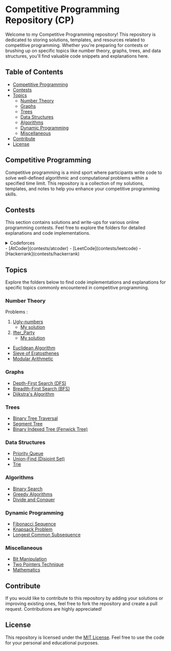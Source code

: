 # Competitive Programming Repository (CP)

Welcome to my Competitive Programming repository! This repository is dedicated to storing solutions, templates, and resources related to competitive programming. Whether you're preparing for contests or brushing up on specific topics like number theory, graphs, trees, and data structures, you'll find valuable code snippets and explanations here.

## Table of Contents
- [Competitive Programming](#competitive-programming)
- [Contests](#contests)
- [Topics](#topics)
  - [Number Theory](#number-theory)
  - [Graphs](#graphs)
  - [Trees](#trees)
  - [Data Structures](#data-structures)
  - [Algorithms](#algorithms)
  - [Dynamic Programming](#dynamic-programming)
  - [Miscellaneous](#miscellaneous)
- [Contribute](#contribute)
- [License](#license)

## Competitive Programming

Competitive programming is a mind sport where participants write code to solve well-defined algorithmic and computational problems within a specified time limit. This repository is a collection of my solutions, templates, and notes to help you enhance your competitive programming skills.

## Contests

This section contains solutions and write-ups for various online programming contests. Feel free to explore the folders for detailed explanations and code implementations.

<details>
  <summary>Codeforces</summary>

  - [Codeforces Round 911 (Div. 2)]([contests/codeforces/contest1](https://codeforces.com/contest/1900))
    - [Problem A]([contests/codeforces/contest1/problemA_solution.cpp](https://github.com/aarafiit/CP/blob/main/A_Cover_in_Water.cpp))
    - [Problem B](contests/codeforces/contest1/problemB_solution.cpp)
    - [Problem C](contests/codeforces/contest1/problemC_solution.cpp)

  - [Contest 2](contests/codeforces/contest2)
    - [Problem A](contests/codeforces/contest2/problemA_solution.cpp)
    - [Problem B](contests/codeforces/contest2/problemB_solution.cpp)
    - [Problem C](contests/codeforces/contest2/problemC_solution.cpp)

  - [Contest 3](contests/codeforces/contest3)
    - [Problem A](contests/codeforces/contest3/problemA_solution.cpp)
    - [Problem B](contests/codeforces/contest3/problemB_solution.cpp)
    - [Problem C](contests/codeforces/contest3/problemC_solution.cpp)
</details>
- [AtCoder](contests/atcoder)
- [LeetCode](contests/leetcode)
- [Hackerrank](contests/hackerrank)

## Topics

Explore the folders below to find code implementations and explanations for specific topics commonly encountered in competitive programming.

### Number Theory

Problems : 
1. [Ugly-numbers](https://onlinejudge.org/index.php?option=com_onlinejudge&Itemid=8&page=show_problem&problem=72)
   - [My solution](https://github.com/aarafiit/CP/blob/main/Ugly_numbers.cpp)
3. [Ifter_Party](https://lightoj.com/problem/iftar-party)
   - [My solution](https://github.com/aarafiit/CP/blob/main/Iftar_Party.cpp)

- [Euclidean Algorithm](topics/number-theory/euclidean_algorithm.cpp)
- [Sieve of Eratosthenes](topics/number-theory/sieve_of_eratosthenes.cpp)
- [Modular Arithmetic](topics/number-theory/modular_arithmetic.cpp)

### Graphs

- [Depth-First Search (DFS)](topics/graphs/dfs.cpp)
- [Breadth-First Search (BFS)](topics/graphs/bfs.cpp)
- [Dijkstra's Algorithm](topics/graphs/dijkstra.cpp)

### Trees

- [Binary Tree Traversal](topics/trees/binary_tree_traversal.cpp)
- [Segment Tree](topics/trees/segment_tree.cpp)
- [Binary Indexed Tree (Fenwick Tree)](topics/trees/fenwick_tree.cpp)

### Data Structures

- [Priority Queue](topics/data-structures/priority_queue.cpp)
- [Union-Find (Disjoint Set)](topics/data-structures/union_find.cpp)
- [Trie](topics/data-structures/trie.cpp)

### Algorithms

- [Binary Search](topics/algorithms/binary_search.cpp)
- [Greedy Algorithms](topics/algorithms/greedy.cpp)
- [Divide and Conquer](topics/algorithms/divide_and_conquer.cpp)

### Dynamic Programming

- [Fibonacci Sequence](topics/dynamic-programming/fibonacci.cpp)
- [Knapsack Problem](topics/dynamic-programming/knapsack.cpp)
- [Longest Common Subsequence](topics/dynamic-programming/lcs.cpp)

### Miscellaneous

- [Bit Manipulation](topics/miscellaneous/bit_manipulation.cpp)
- [Two Pointers Technique](topics/miscellaneous/two_pointers.cpp)
- [Mathematics](topics/miscellaneous/mathematics.cpp)

## Contribute

If you would like to contribute to this repository by adding your solutions or improving existing ones, feel free to fork the repository and create a pull request. Contributions are highly appreciated!

## License

This repository is licensed under the [MIT License](LICENSE). Feel free to use the code for your personal and educational purposes.
